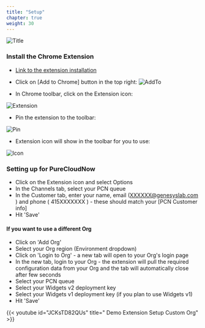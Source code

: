 ```yaml
---
title: "Setup"
chapter: true
weight: 30
---
```


![Title](/images/Setup.PNG)

### Install the Chrome Extension

- [Link to the extension installation](https://chrome.google.com/webstore/detail/genesys-gdemo-extension/jiilhcbdojcdonkigflgmdnljialgmfh)

- Click on [Add to Chrome] button in the top right:
![AddTo](/images/AddToChrome.PNG)

- In Chrome toolbar, click on the Extension icon:

 ![Extension](/images/file_1603755872316_ext-1.png)

- Pin the extension to the toolbar:

 ![Pin](/images/file_1603756007050_ext-2.png)

- Extension icon will show in the toolbar for you to use:

![Icon](/images/file_1603756259503_ext-4.png)

### Setting up for PureCloudNow

- Click on the Extension icon and select Options
- In the Channels tab, select your PCN queue
- In the Customer tab, enter your name, email (XXXXXX@genesyslab.com ) and phone ( 415XXXXXXX ) - these should match your [PCN Customer info]
- Hit 'Save'

#### If you want to use a different Org

- Click on 'Add Org'
- Select your Org region (Environment dropdown)
- Click on 'Login to Org' - a new tab will open to your Org's login page
- In the new tab, login to your Org - the extension will pull the required configuration data from your Org and the tab will automatically close after few seconds
- Select your PCN queue
- Select your Widgets v2 deployment key
- Select your Widgets v1 deployment key (if you plan to use Widgets v1)
- Hit 'Save'

{{< youtube id="JCKsTD82QUs" title=" Demo Extension Setup Custom Org" >}}
